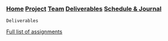 ### [Home](index.md)  [Project](project.md) [Team](team.md)  [Deliverables](deliverables.md) [Schedule & Journal](journal-sched.md)

```
Deliverables
```

[Full list of assignments](https://comp523.cs.unc.edu/assignments/)
